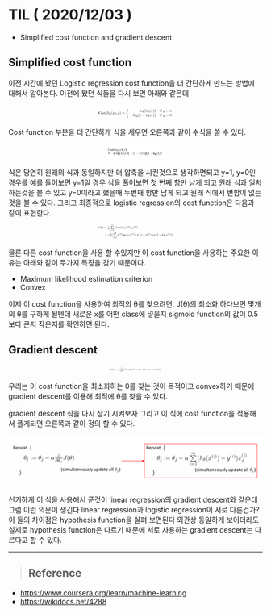 # TIL ( 2020/12/03 )

- Simplified cost function and gradient descent



## Simplified cost function

이전 시간에 봤던 Logistic regression cost function을 더 간단하게 만드는 방법에 대해서 알아본다. 이전에 봤던 식들을 다시 보면 아래와 같은데 

<p align="center"><img src="../image/Machine/12.03/001.PNG" style="zoom:15%;"/></p>

Cost function 부분을 더 간단하게 식을 세우면 오른쪽과 같이 수식을 쓸 수 있다. 

  <p align="center"><img src="../image/Machine/12.03/002.PNG" style="zoom:30%;"/></p>

식은 당연히 원래의 식과 동일하지만 더 압축을 시킨것으로 생각하면되고 y=1, y=0인 경우를 예를 들어보면 y=1일 경우 식을 풀어보면 첫 번째 항만 남게 되고 원래 식과 일치하는것을 볼 수 있고 y=0이라고 했을때 두번째 항만 남게 되고 원래 식에서 변함이 없는것을 볼 수 있다. 그리고 최종적으로 logistic regression의 cost function은 다음과 같이 표현한다.

  <p align="center"><img src="../image/Machine/12.03/003.PNG" style="zoom:15%;"/></p>

물론 다른 cost function을 사용 할 수있지만 이 cost function을 사용하는 주요한 이유는 아래와 같이 두가지 특징을 갖기 때문이다. 

- Maximum likelihood estimation criterion
- Convex

  

이제 이 cost function을 사용하여 최적의 &theta;를 찾으려면, J(&theta;)의 최소화 하다보면 몇개의 &theta;를 구하게 될텐데 새로운 x를 어떤 class에 넣을지 sigmoid function의 값이 0.5보다 큰지 작은지를 확인하면 된다.

  

## Gradient descent

  <p align="center"><img src="../image/Machine/12.03/004.PNG" style="zoom:10%;"/></p>

우리는 이 cost function을 최소화하는 &theta;를 찾는 것이 목적이고 convex하기 때문에 gradient descent를 이용해 최적에 &theta;를 찾을 수 있다. 

gradient descent 식을 다시 상기 시켜보자 그리고 이 식에 cost function을 적용해서 풀게되면 오른쪽과 같이 정의 할 수 있다.

  <p align="center"><img src="../image/Machine/12.03/005.PNG" style="zoom:80%;"/></p>

  

신기하게 이 식을 사용해서 푼것이 linear regression의 gradient descent와 같은데 그럼 이런 의문이 생긴다 linear regression과 logistic regression이 서로 다른건가? 이 둘의 차이점은 hypothesis function을 살펴 보면된다 외관상 동일하게 보이더라도 실제로 hypothesis function은 다르기 때문에 서로 사용하는 gradient descent는 다르다고 할 수 있다. 

****

>## Reference

- https://www.coursera.org/learn/machine-learning
- https://wikidocs.net/4288

